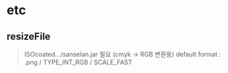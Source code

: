 # etc


## resizeFile
>ISOcoated.../sanselan.jar 필요 (cmyk -> RGB 변환용)
>default format : .png / TYPE_INT_RGB / SCALE_FAST
